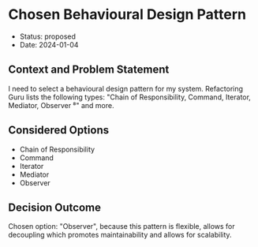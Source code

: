 # Chosen Behavioural Design Pattern

* Status: proposed
* Date: 2024-01-04

## Context and Problem Statement

I need to select a behavioural design pattern for my system. Refactoring Guru lists the following types: "Chain of Responsibility, Command, Iterator, Mediator, Observer ⁸" and more.

## Considered Options

* Chain of Responsibility
* Command
* Iterator
* Mediator
* Observer

## Decision Outcome

Chosen option: "Observer", because this pattern is flexible, allows for decoupling which promotes maintainability and allows for scalability.
